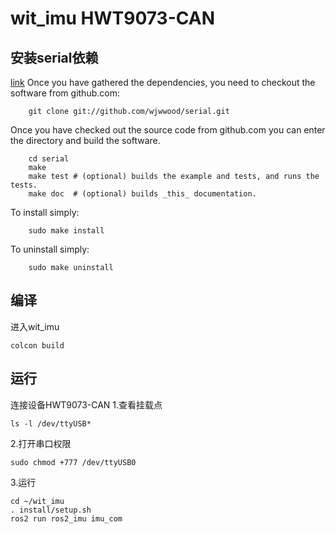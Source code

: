 # wit_imu HWT9073-CAN
## 安装serial依赖
[link](http://wjwwood.io/serial/doc/1.1.0/index.html)
Once you have gathered the dependencies, you need to checkout the software from github.com:
```
    git clone git://github.com/wjwwood/serial.git
```
Once you have checked out the source code from github.com you can enter the directory and build the software.
```
    cd serial
    make
    make test # (optional) builds the example and tests, and runs the tests.
    make doc  # (optional) builds _this_ documentation.
```
To install simply:
```
    sudo make install
```
To uninstall simply:
```
    sudo make uninstall
```

## 编译
进入wit_imu
```
colcon build
```
## 运行
连接设备HWT9073-CAN
1.查看挂载点
```
ls -l /dev/ttyUSB*
```
2.打开串口权限
```
sudo chmod +777 /dev/ttyUSB0
```
3.运行
```
cd ~/wit_imu
. install/setup.sh
ros2 run ros2_imu imu_com
```
